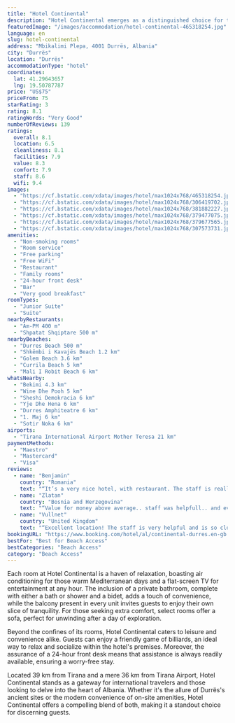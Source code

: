 ```yaml
---
title: "Hotel Continental"
description: "Hotel Continental emerges as a distinguished choice for travelers seeking comfort and convenience in Durrës."
featuredImage: "/images/accommodation/hotel-continental-465318254.jpg"
language: en
slug: hotel-continental
address: "Mbikalimi Plepa, 4001 Durrës, Albania"
city: "Durrës"
location: "Durrës"
accommodationType: "hotel"
coordinates:
  lat: 41.29643657
  lng: 19.50787787
price: "US$75"
priceFrom: 75
starRating: 3
rating: 8.1
ratingWords: "Very Good"
numberOfReviews: 139
ratings:
  overall: 8.1
  location: 6.5
  cleanliness: 8.1
  facilities: 7.9
  value: 8.3
  comfort: 7.9
  staff: 8.6
  wifi: 9.4
images:
  - "https://cf.bstatic.com/xdata/images/hotel/max1024x768/465318254.jpg?k=a0f65c3b575b1e3a7e012cebcc25aa6565577ddb8e214154627c557fe2b97038&o=&hp=1"
  - "https://cf.bstatic.com/xdata/images/hotel/max1024x768/306419702.jpg?k=6151b42b834a39ef2fd8817c1b0c7bcf574c6f3b2699a477e3c9ecbb97a0869a&o=&hp=1"
  - "https://cf.bstatic.com/xdata/images/hotel/max1024x768/381882227.jpg?k=3ff40af0dffcc98874c39f31814c5062f7ff6656705972826e16ce1671e0d6ed&o=&hp=1"
  - "https://cf.bstatic.com/xdata/images/hotel/max1024x768/379477075.jpg?k=f634fabc0af0a95ce7987d3cb233ac039eaffe3e3e1a5f196b4c5721aa91e1b4&o=&hp=1"
  - "https://cf.bstatic.com/xdata/images/hotel/max1024x768/379677565.jpg?k=b4684f5ed78da98f0d6ef52dfb8956588da42a1c44ccfc9836b32e556ee4ac34&o=&hp=1"
  - "https://cf.bstatic.com/xdata/images/hotel/max1024x768/307573731.jpg?k=fd01200288bfa97a5e8e52acd163321c807d67407bbd157eb40ef2cea7a91987&o=&hp=1"
amenities:
  - "Non-smoking rooms"
  - "Room service"
  - "Free parking"
  - "Free WiFi"
  - "Restaurant"
  - "Family rooms"
  - "24-hour front desk"
  - "Bar"
  - "Very good breakfast"
roomTypes:
  - "Junior Suite"
  - "Suite"
nearbyRestaurants:
  - "Am-PM 400 m"
  - "Shpatat Shqiptare 500 m"
nearbyBeaches:
  - "Durres Beach 500 m"
  - "Shkëmbi i Kavajës Beach 1.2 km"
  - "Golem Beach 3.6 km"
  - "Currila Beach 5 km"
  - "Mali I Robit Beach 6 km"
whatsNearby:
  - "Bekimi 4.3 km"
  - "Wine Dhe Pooh 5 km"
  - "Sheshi Demokracia 6 km"
  - "Yje Dhe Hena 6 km"
  - "Durres Amphiteatre 6 km"
  - "1. Maj 6 km"
  - "Sotir Noka 6 km"
airports:
  - "Tirana International Airport Mother Teresa 21 km"
paymentMethods:
  - "Maestro"
  - "Mastercard"
  - "Visa"
reviews:
  - name: "Benjamin"
    country: "Romania"
    text: "“It’s a very nice hotel, with restaurant. The staff is really friendly and very helpful.”"
  - name: "Zlatan"
    country: "Bosnia and Herzegovina"
    text: "“Value for money above average.. staff was helpfull.. and everything was ok but conection with city durres.”"
  - name: "Vullnet"
    country: "United Kingdom"
    text: "“Excellent location! The staff is very helpful and is so close to the beach . Breakfast is amazing. You should try. Is the best! Thank you Antela!”"
bookingURL: "https://www.booking.com/hotel/al/continental-durres.en-gb.html?aid=8035640"
bestFor: "Best for Beach Access"
bestCategories: "Beach Access"
category: "Beach Access"
---
```


Each room at Hotel Continental is a haven of relaxation, boasting air conditioning for those warm Mediterranean days and a flat-screen TV for entertainment at any hour. The inclusion of a private bathroom, complete with either a bath or shower and a bidet, adds a touch of convenience, while the balcony present in every unit invites guests to enjoy their own slice of tranquility. For those seeking extra comfort, select rooms offer a sofa, perfect for unwinding after a day of exploration.

Beyond the confines of its rooms, Hotel Continental caters to leisure and convenience alike. Guests can enjoy a friendly game of billiards, an ideal way to relax and socialize within the hotel's premises. Moreover, the assurance of a 24-hour front desk means that assistance is always readily available, ensuring a worry-free stay.

Located 39 km from Tirana and a mere 36 km from Tirana Airport, Hotel Continental stands as a gateway for international travelers and those looking to delve into the heart of Albania. Whether it's the allure of Durrës's ancient sites or the modern convenience of on-site amenities, Hotel Continental offers a compelling blend of both, making it a standout choice for discerning guests.
